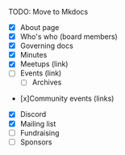 TODO: Move to Mkdocs

- [x] About page
- [x] Who's who (board members)
- [x] Governing docs
- [x] Minutes
- [x] Meetups (link)
- [ ] Events (link)
  - [ ] Archives
- [x]Community events (links)
- [x] Discord
- [x] Mailing list
- [ ] Fundraising
- [ ] Sponsors
